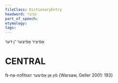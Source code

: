 ```yaml
---
fileClass: DictionaryEntry
headword: אָפֿיציר
part_of_speech: 
etymology: 
tags: 
---
```

אָפֿיציר
אָפֿיצער
־ן
דער

CENTRAL
========

fᵻ-na-nɔfitsɛr פֿון אַן אָפֿיצער {Warsaw, Geller 2001: 193}
